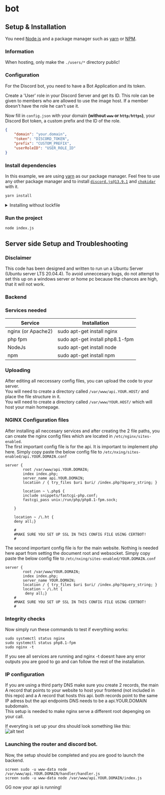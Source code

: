 # bot

## Setup & Installation

You need [Node.js](https://nodejs.org/en/) and a package manager such as [yarn](https://yarnpkg.com/) or [NPM](https://www.npmjs.com/).

### Information
When hosting, only make the `./users/*` directory public!

### Configuration
For the Discord bot, you need to have a Bot Application and its token.

Create a 'User' role in your Discord Server and get its ID. This role can be given to members who are allowed to use the image host. If a member doesn't have the role he can't use it.

Now fill in `config.json` with your domain **(without `www` or `http/https`)**, your Discord Bot token, a custom prefix and the ID of the role.

```json
{
    "domain": "your.domain",
    "token": "DISCORD_TOKEN",
    "prefix": "CUSTOM_PREFIX",
    "userRoleID": "USER_ROLE_ID"
}
```

### Install dependencies
In this example, we are using [yarn](https://yarnpkg.com/) as our package manager. Feel free to use any other package manager and to install [`discord.js@13.9.1`](https://www.npmjs.com/package/discord.js/v/13.9.1) and [`chokidar`](https://www.npmjs.com/package/chokidar) with it.

```bash
yarn install
```

<details>
    <summary>Installing without lockfile</summary>
    <p> If you want to create a new lockfile / set up a new project, you can use the following command to add the required packages: </p>
    <code>yarn add discord.js@13.9.1</code>
    <br>
    <code>yarn add chokidar</code>
</details>

### Run the project 

```bash
node index.js
```
## Server side Setup and Troubleshooting

### Disclaimer
This code has been designed and written to run un a Ubuntu Server (Ubuntu server LTS 20.04.4). To avoid unneccesary bugs, do not attempt to set this up on a windows server or home pc because the chances are high, that it will not work.

### Backend

### Services needed  

| Service  | Installation |
| ------------- | ------------- |
| nginx (or Apache2)  | sudo apt-get install nginx  |
| php fpm  | sudo apt-get install php8.1-fpm  |
| NodeJs  | sudo apt-get install node  |
| npm  | sudo apt-get install npm  |

### Uploading  
After editing all neccessary config files, you can upload the code to your server.  
You will need to create a directory called ```/var/www/api.YOUR.HOST/``` and place the file structure in it.   
You will need to create a directory called ```/var/www/YOUR.HOST/``` which will host your main homepage.  

### NGINX Configuration files

After installing all neccesary services and after creating the 2 file paths, you can create the nginx config files which are located in ```/etc/nginx/sites-enabled```.  
The first important config file is for the api. It is important to implement php here. Simply copy paste the below config file to ```/etc/nxing/sites-enabled/api.YOUR.DOMAIN.conf```  

```
server {
        root /var/www/api.YOUR.DOMAIN;  
        index index.php;
        server_name api.YOUR.DOMAIN;
        location / { try_files $uri $uri/ /index.php?$query_string; }

        location ~ \.php$ {
        include snippets/fastcgi-php.conf;
        fastcgi_pass unix:/run/php/php8.1-fpm.sock;

    }

    location ~ /\.ht {
    deny all;}

    #
    #MAKE SURE YOU SET UP SSL IN THIS CONFIG FILE USING CERTBOT!
    #
```

The second important config file is for the main website. Nothing is needed here apart from setting the document root and websocket. Simply copy paste the below config file to ```/etc/nxing/sites-enabled/YOUR.DOMAIN.conf```

```
server {
        root /var/www/YOUR.DOMAIN;  
        index index.php;
        server_name YOUR.DOMAIN;
        location / { try_files $uri $uri/ /index.php?$query_string; }
        location ~ /\.ht {
         deny all;}
    #
    #MAKE SURE YOU SET UP SSL IN THIS CONFIG FILE USING CERTBOT!
    #
```
### Integrity checks

Now simply run these commands to test if everything works:
```
sudo systemctl status nginx
sudo systemctl status php8.1-fpm
sudo nginx -t 
```
If you see all services are running and nginx -t doesnt have any error outputs you are good to go and can follow the rest of the installation.

### IP configuration
If you are using a third party DNS make sure you create 2 records, the main A record that points to your website to host your frontend (not included in this repo) and a A record that hosts this api. both records point to the same IP adress but the api endpoints DNS needs to be a api.YOUR.DOMAIN subdomain.  
This setup is needed to make nginx serve a different root depenging on your call.  

If everyting is set up your dns should look something like this:  
![alt text](https://api.flows.host/users/608611692955435009/a9449837b374d9b15067f320e91ebdc6/a9449837b374d9b15067f320e91ebdc6.png)

### Launching the router and discord bot.

Now, the setup should be completed and you are good to launch the backend.  
```
screen sudo -u www-data node /var/www/api.YOUR.DOMAIN/handler/handler.js
screen sudo -u www-data node /var/www/api.YOUR.DOMAIN/index.js
```  
GG now your api is running!






